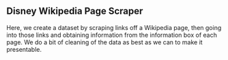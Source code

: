 ## Disney Wikipedia Page Scraper

Here, we create a dataset by scraping links off a Wikipedia page, then going into those links and obtaining
information from the information box of each page.
We do a bit of cleaning of the data as best as we can to make it presentable.
